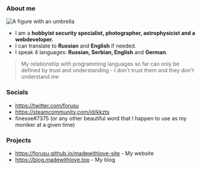 ### About me

![A figure with an umbrella](https://forusu.github.io/madewithlove-site/images/prp.webp)

* I am a **hobbyist security specialist, photographer, astrophysicist and a webdeveloper.**
* I can translate to **Russian** and **English** if needed.
* I speak 4 languages: **Russian, Serbian, English** and **German**.

> My relationship with programming languages so far can only be defined by trust and understanding - I don't trust them and they don't understand me

### Socials

* https://twitter.com/forusu
* https://steamcommunity.com/id/kkzts
* finesse#7375 (or any other beautiful word that I happen to use as my moniker at a given time)

### Projects

* https://forusu.github.io/madewithlove-site - My website
* https://blog.madewithlove.top - My blog
